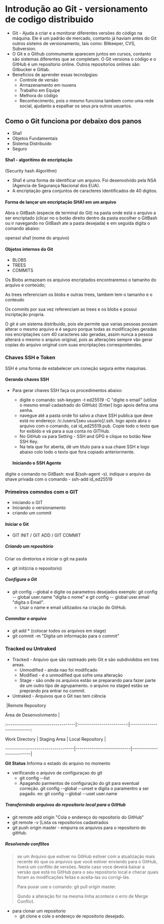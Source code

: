 # Introdução ao Git - versionamento de codigo distribuido

- Git - Ajuda a criar e a monitorar diferentes versões do código na máquina. Ele é um padrão de mercado, contanto já haviam antes do Git outros sistems de versionamento, tais como: Bitkeeper, CVS, Subversion.
- O Git e o Github commumente aparecem juntos em cursos, contanto são sistemas diferentes que se completam. O Git versiona o código e o GitHub é um repositorio online. Outros repositorios onlines são: Gitbucker e Gitlab.
- Beneficios de aprender essas tecnolpgias:
  - Controle de versão
  - Armazenamento em nuvens
  - Trabalho em Equipe
  - Melhora do código
  - Reconhecimento, pois o mesmo funciona tambem como uma rede social, ajudanto a espalhar os seus pra outros usuarios.

## Como o Git funciona por debaixo dos panos

- Sha1
- Objetos Fundamentais
- Sistema Distribuido
- Seguro

#### Sha1 - algoritimo de encriptação

(Security hash Algorithm)

- Sha1 é uma forma de identificar um arquivo. Foi desenvolvido pela NSA (Agencia de Segurança Nacional dos EUA).
- A encriptação gera conjuntos de caracteres identificados de 40 digitos.

#### Forma de lançar um encriptação SHA1 em um arquivo

Abra o GitBash (especie de terminal do Git) na pasta onde está o arquivo a ser encriptado (clicar no o botão direito dentro da pasta escolher o GitBash ou ir navegando no GitBash ate a pasta desejada) e em seguida digita o comando abaixo:

openssl sha1 (nome do arquivo)

#### Objetos internos do Git

- BLOBS
- TREES
- COMMITS

Os Blobs armazeam os arquivos encriptados encontraremso o tamanho do arquivo e conteúdo;

As trees referenciam os blobs e outras trees, tambem tem o tamanho e o conteudo

Os commits por sua vez referenciam as trees e os blobs e possui incriptação propria.

O git é um sistema distribuido, pois ele permite que varias pessoas possam alterar o mesmo arquivo e é seguro porque todas as modificações geradas nos encriptações com 40 caracteres são geradas, assim nunca a pessoa alterará o mesmo o arquivo original, pois as alterações sempre vão gerar copias do arquivo original com suas encriptações correspontendes.

### Chaves SSH e Token

SSH é uma forma de estabelecer um coneção segura entre maquinas.

#### Gerando chaves SSH

- Para gerar chaves SSH faça os procedimentos abaixo:

  - digite o comando: ssh-keygen -t ed25519 -C "digite o email" (utilize o mesmo email cadastrado do GitHub) [Enter] logo apois defina uma senha.
  - navegue até a pasta onde foi salvo a chave SSH publica que deve está no endereço: /c:/users/[seu usuario]/.ssh. logo apois abra o arquivo com  o comando, cat id_ed25519.pub. Copie todo o texto que for exibido e vá para a sua conta no GITHub.
  - No GitHub va para Setting - SSH and GPG e clique no botão New SSH Key.
  - Na tela que for aberta, dê um titulo para a sua chave SSH e logo abaixo colo todo o texto que fora copiado anteriormente.

  #### Iniciando o SSH Agente

digite o comando no GitBash: eval $(ssh-agent -s). indique o arquivo da shave privada com o comando - ssh-add id_ed25519

### Primeiros comndos com o GIT

- iniciando o GIT
- Iniciando o versionamento
- criando um commit

#### Iniciar o Git

- GIT INIT / GIT ADD / GIT COMMIT

##### Criando um repositório

Criar os diretorios e iniciar o git na pasta

 - git init(cria o repositorio)

##### Configura o Git

- git config --global e digite os parametros desejados exemplo: git config -- global user.name "digita o nome" e git config -- global user.email "digita o Email".
  - Usar o name e email utilizados na criação do GitHub.

##### Commitar o arquivo

- git add * (colocar todos os arquivos em stage)
- git commit -m "Digita um informação para o commit"

### Tracked ou Untraked

- Tracked - Arquivo que são rastreado pelo Git e são subdivididos em tres areas.
  - Unmodified - ainda nao foi modificado
  - Modified - é o unmodified que sofre uma alteração
  - Stage - são onde os arquivos estão se preparando para fazer parte de um outro tipo de agrupamento. o arquivo no staged estão se preprando pra entrar no commit.
- Untraked - Arquivos que o Git nao tem ciência



​										|Remote Repository

Área de Desenvolvimento					|

:-----------------------------------|:-------------------------:|---------------------------:

Work Directory                | Staging Area           | Local Repository   |

-----------------------------------|----------------------------|--------------------------|

**Git Status** Informa o estado do arquivo no momento

- verificando o arquivo de configuraçao do git
  - git config --list
  - Apagando  parmentos de configuração do git para eventual correção. git config --global --unset e digita o paramentro a ser pagado. ex: git config --global --uset user.name

##### Transfernindo arquivos do repositorio local para o GitHub

- git remote add origin "Cola o endereço do repositorio do GitHub"
- git remote -v [Lista os repositorios cadastrados
- git push origin master - empurra os arquivos para o repositorio do gitHub.

##### Resolvendo conflitos

> se um Arquivo que estiver no GitHub estiver com a atualização mais recente do que os arquivos que você estiver enviando para o GitHub, hverá um conflito de versões. Neste caso voce deverá baixar a versão que está no GitHub para o seu repositorio local e checar quais foram as modificações feitas e aceita-las ou corrigi-lás.
>
> Para puxar use o comando: git pull origin master.
>
> Qundo a alteração for na mesma linha acontece o erro de Merge Conflict.

- para clonar um repositorio
  - git clone e cole o endereço de repositorio desejado.









